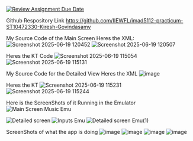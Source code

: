 [![Review Assignment Due Date](https://classroom.github.com/assets/deadline-readme-button-22041afd0340ce965d47ae6ef1cefeee28c7c493a6346c4f15d667ab976d596c.svg)](https://classroom.github.com/a/MZyggwUV)

Github Respository Link https://github.com/IIEWFL/imad5112-practicum-ST10472330-Kiresh-Govindasamy

My Source Code of the Main Screen
Heres the XML:
![Screenshot 2025-06-19 120452](https://github.com/user-attachments/assets/0f58546f-4d25-4ae4-abaa-bb8ca43b5c1c)
![Screenshot 2025-06-19 120507](https://github.com/user-attachments/assets/63c46532-472f-4044-ad9f-f73ffbc1d0da)

Heres the KT Code
![Screenshot 2025-06-19 115054](https://github.com/user-attachments/assets/e33c674a-0e08-4dc2-ab5e-cd5c83a0392d)
![Screenshot 2025-06-19 115131](https://github.com/user-attachments/assets/9610c6d5-8cb0-4bc4-a0c5-a12e4161d4bc)

My Source Code for the Detailed View
Heres the XML 
![image](https://github.com/user-attachments/assets/2178c985-63f6-44db-ba46-6dd493f36b17)




Heres the KT 
![Screenshot 2025-06-19 115231](https://github.com/user-attachments/assets/22ae8ae5-27cb-4c9a-9de0-9e9921535f6a)
![Screenshot 2025-06-19 115244](https://github.com/user-attachments/assets/1e4e43a7-4d40-42f0-aea6-5e0cef6483fa)


Here is the ScreenShots of it Running in the Emulator
![Main Screen Music Emu](https://github.com/user-attachments/assets/a2e279be-d9b7-43be-ad17-48544db36a53)

![Detailed screen](https://github.com/user-attachments/assets/730d6272-4fe9-4d29-b397-1de95ca0f3e0)
![Inputs Emu](https://github.com/user-attachments/assets/3bf45110-5761-4429-872c-59f7e27795b5)
![Detailed screen Emu(1)](https://github.com/user-attachments/assets/57f8fe6d-3ffb-4d82-b16a-f7371e14b932)

ScreenShots of what the app is doing 
![image](https://github.com/user-attachments/assets/973f85aa-375d-42d7-8dec-94eb8354be3d)
![image](https://github.com/user-attachments/assets/9394083d-c487-46b0-8c68-aedb3052929c)
![image](https://github.com/user-attachments/assets/8415c75b-ac29-4e6c-ba45-cca95201c4e5)
![image](https://github.com/user-attachments/assets/96322595-a9e1-489d-b61e-451aa3706f78)







